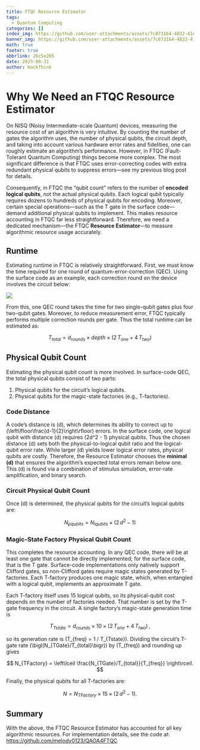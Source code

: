 ```yaml
---
title: FTQC Resource Estimator
tags:
  - Quantum Computing
categories: []
index_img: https://github.com/user-attachments/assets/7c873164-4832-41e5-90b7-55152289e062
banner_img: https://github.com/user-attachments/assets/7c873164-4832-41e5-90b7-55152289e062
math: true
footer: true
abbrlink: 26c5e265
date: 2025-08-31
author: HackThink
---
```


<!-- @format -->
# Why We Need an FTQC Resource Estimator

On NISQ (Noisy Intermediate-scale Quantum) devices, measuring the resource cost of an algorithm is very intuitive. By counting the number of gates the algorithm uses, the number of physical qubits, the circuit depth, and taking into account various hardware error rates and fidelities, one can roughly estimate an algorithm’s performance. However, in FTQC (Fault-Tolerant Quantum Computing) things become more complex. The most significant difference is that FTQC uses error-correcting codes with extra redundant physical qubits to suppress errors—see my previous blog post for details.

Consequently, in FTQC the “qubit count” refers to the number of **encoded logical qubits**, not the actual physical qubits. Each logical qubit typically requires dozens to hundreds of physical qubits for encoding. Moreover, certain special operations—such as the T gate in the surface code—demand additional physical qubits to implement. This makes resource accounting in FTQC far less straightforward. Therefore, we need a dedicated mechanism—the FTQC **Resource Estimator**—to measure algorithmic resource usage accurately.

## Runtime

Estimating runtime in FTQC is relatively straightforward. First, we must know the time required for one round of quantum-error-correction (QEC). Using the surface code as an example, each correction round on the device involves the circuit below:

![](/img/FTQC量子资源计数器/1.png)

From this, one QEC round takes the time for two single-qubit gates plus four two-qubit gates. Moreover, to reduce measurement error, FTQC typically performs multiple correction rounds per gate. Thus the total runtime can be estimated as:

$$
T_{total} = d_{rounds} \times depth \times \bigl(2\,T_{one} + 4\,T_{two}\bigr)
$$

## Physical Qubit Count

Estimating the physical qubit count is more involved. In surface-code QEC, the total physical qubits consist of two parts:  

1. Physical qubits for the circuit’s logical qubits.  
2. Physical qubits for the magic-state factories (e.g., T-factories).

### Code Distance

A code’s distance is \(d\), which determines its ability to correct up to \(\left\lfloor\frac{d-1}{2}\right\rfloor\) errors. In the surface code, one logical qubit with distance \(d\) requires \(2d^2 - 1\) physical qubits. Thus the chosen distance \(d\) sets both the physical-to-logical qubit ratio and the logical-qubit error rate. While larger \(d\) yields lower logical error rates, physical qubits are costly. Therefore, the Resource Estimator chooses the **minimal \(d\)** that ensures the algorithm’s expected total errors remain below one. This \(d\) is found via a combination of stimulus simulation, error-rate amplification, and binary search.

### Circuit Physical Qubit Count

Once \(d\) is determined, the physical qubits for the circuit’s logical qubits are:

$$
N_{pqubits} = N_{lqubits} \times \bigl(2\,d^2 - 1\bigr)
$$

### Magic-State Factory Physical Qubit Count

This completes the resource accounting. In any QEC code, there will be at least one gate that cannot be directly implemented; for the surface code, that is the T gate. Surface-code implementations only natively support Clifford gates, so non-Clifford gates require magic states generated by T-factories. Each T-factory produces one magic state, which, when entangled with a logical qubit, implements an approximate T gate.

Each T-factory itself uses 15 logical qubits, so its physical-qubit cost depends on the number of factories needed. That number is set by the T-gate frequency in the circuit. A single factory’s magic-state generation time is

$$
T_{Tstate} = d_{rounds} \times 10 \times \bigl(2\,T_{one} + 4\,T_{two}\bigr)\,,
$$

so its generation rate is \(T_{freq} = 1 / T_{Tstate}\). Dividing the circuit’s T-gate rate \(\bigl(N_{TGate}/T_{total}\bigr)\) by \(T_{freq}\) and rounding up gives

$$
N_{TFactory} = \left\lceil \frac{N_{TGate}/T_{total}}{T_{freq}} \right\rceil.
$$

Finally, the physical qubits for all T-factories are:

$$
N = N_{TFactory} \times 15 \times \bigl(2\,d^2 - 1\bigr).
$$

## Summary

With the above, the FTQC Resource Estimator has accounted for all key algorithmic resources. For implementation details, see the code at:  
<https://github.com/melody0123/QAOA4FTQC>
